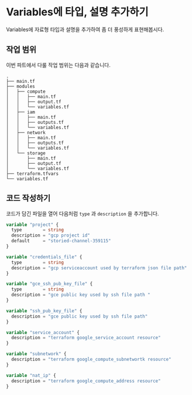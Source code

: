 # Variables에 타입, 설명 추가하기

Variables에 자료형 타입과 설명을 추가하여 좀 더 풍성하게 표현해봅시다.

## 작업 범위

이번 파트에서 다룰 작업 범위는 다음과 같습니다.

```tree hl_lines="7 21"
.
├── main.tf
├── modules
│   ├── compute
│   │   ├── main.tf
│   │   ├── output.tf
│   │   └── variables.tf
│   ├── iam
│   │   ├── main.tf
│   │   ├── outputs.tf
│   │   └── variables.tf
│   ├── network
│   │   ├── main.tf
│   │   ├── outputs.tf
│   │   └── variables.tf
│   └── storage
│       ├── main.tf
│       ├── output.tf
│       └── variables.tf
├── terraform.tfvars
└── variables.tf
```

## 코드 작성하기

코드가 담긴 파일을 열어 다음처럼 `type` 과 `description` 을 추가합니다.

```tf title="variables.tf"
variable "project" {
  type        = string
  description = "gcp project id"
  default     = "storied-channel-359115"
}

variable "credentials_file" {
  type        = string
  description = "gcp serviceaccount used by terraform json file path"
}

variable "gce_ssh_pub_key_file" {
  type        = string
  description = "gce public key used by ssh file path "
}
```

```tf title="modules/compute/variables.tf"
variable "ssh_pub_key_file" {
  description = "gce public key used by ssh file path"
}

variable "service_account" {
  description = "terraform google_service_account resource"
}

variable "subnetwork" {
  description = "terraform google_compute_subnetwortk resource"
}

variable "nat_ip" {
  description = "terraform google_compute_address resource"
}
```